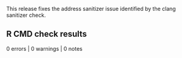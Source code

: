 
This release fixes the address sanitizer issue identified by the
clang sanitizer check.

## R CMD check results

0 errors | 0 warnings | 0 notes
